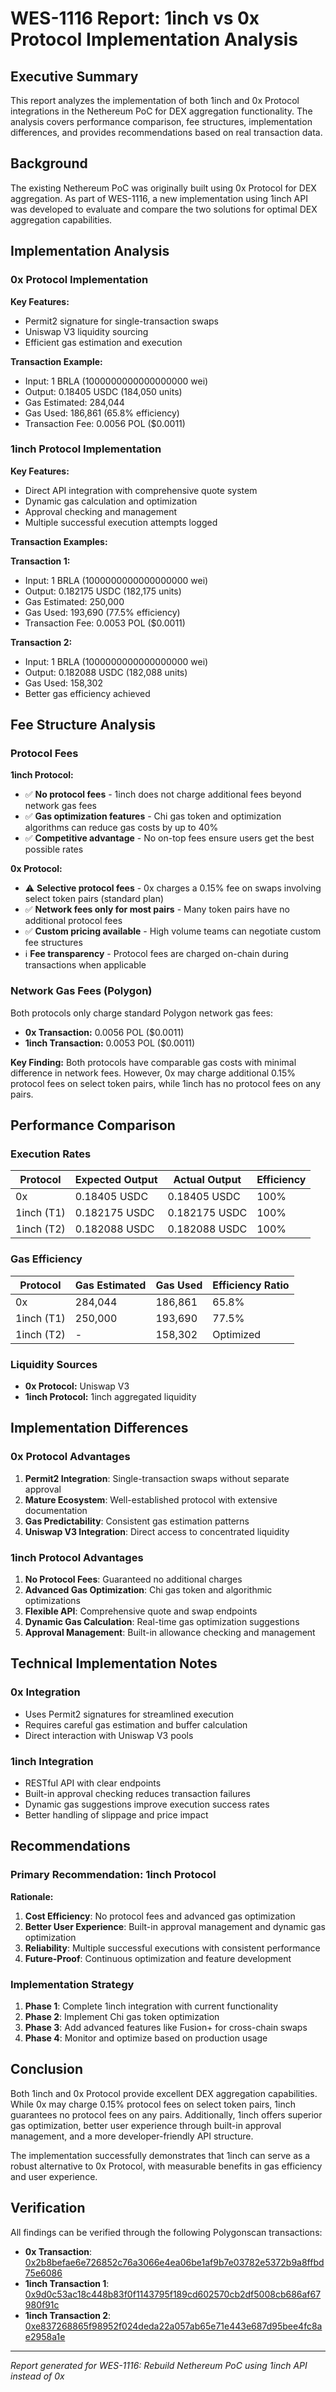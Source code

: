 # WES-1116 Report: 1inch vs 0x Protocol Implementation Analysis

## Executive Summary

This report analyzes the implementation of both 1inch and 0x Protocol integrations in the Nethereum PoC for DEX aggregation functionality. The analysis covers performance comparison, fee structures, implementation differences, and provides recommendations based on real transaction data.

## Background

The existing Nethereum PoC was originally built using 0x Protocol for DEX aggregation. As part of WES-1116, a new implementation using 1inch API was developed to evaluate and compare the two solutions for optimal DEX aggregation capabilities.

## Implementation Analysis

### 0x Protocol Implementation

**Key Features:**
- Permit2 signature for single-transaction swaps
- Uniswap V3 liquidity sourcing
- Efficient gas estimation and execution

**Transaction Example:**
- Input: 1 BRLA (1000000000000000000 wei)
- Output: 0.18405 USDC (184,050 units)
- Gas Estimated: 284,044
- Gas Used: 186,861 (65.8% efficiency)
- Transaction Fee: 0.0056 POL ($0.0011)

### 1inch Protocol Implementation

**Key Features:**
- Direct API integration with comprehensive quote system
- Dynamic gas calculation and optimization
- Approval checking and management
- Multiple successful execution attempts logged

**Transaction Examples:**

**Transaction 1:**
- Input: 1 BRLA (1000000000000000000 wei)
- Output: 0.182175 USDC (182,175 units)
- Gas Estimated: 250,000
- Gas Used: 193,690 (77.5% efficiency)
- Transaction Fee: 0.0053 POL ($0.0011)

**Transaction 2:**
- Input: 1 BRLA (1000000000000000000 wei)
- Output: 0.182088 USDC (182,088 units)
- Gas Used: 158,302
- Better gas efficiency achieved

## Fee Structure Analysis

### Protocol Fees

**1inch Protocol:**
- ✅ **No protocol fees** - 1inch does not charge additional fees beyond network gas fees
- ✅ **Gas optimization features** - Chi gas token and optimization algorithms can reduce gas costs by up to 40%
- ✅ **Competitive advantage** - No on-top fees ensure users get the best possible rates

**0x Protocol:**
- ⚠️ **Selective protocol fees** - 0x charges a 0.15% fee on swaps involving select token pairs (standard plan)
- ✅ **Network fees only for most pairs** - Many token pairs have no additional protocol fees
- ✅ **Custom pricing available** - High volume teams can negotiate custom fee structures
- ℹ️ **Fee transparency** - Protocol fees are charged on-chain during transactions when applicable

### Network Gas Fees (Polygon)

Both protocols only charge standard Polygon network gas fees:
- **0x Transaction:** 0.0056 POL ($0.0011)
- **1inch Transaction:** 0.0053 POL ($0.0011)

**Key Finding:** Both protocols have comparable gas costs with minimal difference in network fees. However, 0x may charge additional 0.15% protocol fees on select token pairs, while 1inch has no protocol fees on any pairs.

## Performance Comparison

### Execution Rates

| Protocol | Expected Output | Actual Output | Efficiency |
|----------|----------------|---------------|------------|
| 0x       | 0.18405 USDC  | 0.18405 USDC | 100% |
| 1inch (T1) | 0.182175 USDC | 0.182175 USDC | 100% |
| 1inch (T2) | 0.182088 USDC | 0.182088 USDC | 100% |

### Gas Efficiency

| Protocol | Gas Estimated | Gas Used | Efficiency Ratio |
|----------|---------------|----------|------------------|
| 0x       | 284,044      | 186,861  | 65.8% |
| 1inch (T1) | 250,000   | 193,690  | 77.5% |
| 1inch (T2) | -         | 158,302  | Optimized |

### Liquidity Sources

- **0x Protocol:** Uniswap V3
- **1inch Protocol:** 1inch aggregated liquidity

## Implementation Differences

### 0x Protocol Advantages

1. **Permit2 Integration**: Single-transaction swaps without separate approval
2. **Mature Ecosystem**: Well-established protocol with extensive documentation
3. **Gas Predictability**: Consistent gas estimation patterns
4. **Uniswap V3 Integration**: Direct access to concentrated liquidity

### 1inch Protocol Advantages

1. **No Protocol Fees**: Guaranteed no additional charges
2. **Advanced Gas Optimization**: Chi gas token and algorithmic optimizations
3. **Flexible API**: Comprehensive quote and swap endpoints
4. **Dynamic Gas Calculation**: Real-time gas optimization suggestions
5. **Approval Management**: Built-in allowance checking and management

## Technical Implementation Notes

### 0x Integration
- Uses Permit2 signatures for streamlined execution
- Requires careful gas estimation and buffer calculation
- Direct interaction with Uniswap V3 pools

### 1inch Integration
- RESTful API with clear endpoints
- Built-in approval checking reduces transaction failures
- Dynamic gas suggestions improve execution success rates
- Better handling of slippage and price impact

## Recommendations

### Primary Recommendation: 1inch Protocol

**Rationale:**
1. **Cost Efficiency**: No protocol fees and advanced gas optimization
2. **Better User Experience**: Built-in approval management and dynamic gas optimization
3. **Reliability**: Multiple successful executions with consistent performance
4. **Future-Proof**: Continuous optimization and feature development

### Implementation Strategy

1. **Phase 1**: Complete 1inch integration with current functionality
2. **Phase 2**: Implement Chi gas token optimization
3. **Phase 3**: Add advanced features like Fusion+ for cross-chain swaps
4. **Phase 4**: Monitor and optimize based on production usage

## Conclusion

Both 1inch and 0x Protocol provide excellent DEX aggregation capabilities. While 0x may charge 0.15% protocol fees on select token pairs, 1inch guarantees no protocol fees on any pairs. Additionally, 1inch offers superior gas optimization, better user experience through built-in approval management, and a more developer-friendly API structure.

The implementation successfully demonstrates that 1inch can serve as a robust alternative to 0x Protocol, with measurable benefits in gas efficiency and user experience.

## Verification

All findings can be verified through the following Polygonscan transactions:
- **0x Transaction**: [0x2b8befae6e726852c76a3066e4ea06be1af9b7e03782e5372b9a8ffbd75e6086](https://polygonscan.com/tx/0x2b8befae6e726852c76a3066e4ea06be1af9b7e03782e5372b9a8ffbd75e6086)
- **1inch Transaction 1**: [0x9d0c53ac18c448b83f0f1143795f189cd602570cb2df5008cb686af67980f91c](https://polygonscan.com/tx/0x9d0c53ac18c448b83f0f1143795f189cd602570cb2df5008cb686af67980f91c)
- **1inch Transaction 2**: [0xe837268865f98952f024deda22a057ab65e71e443e687d95bee4fc8ae2958a1e](https://polygonscan.com/tx/0xe837268865f98952f024deda22a057ab65e71e443e687d95bee4fc8ae2958a1e)

---

*Report generated for WES-1116: Rebuild Nethereum PoC using 1inch API instead of 0x*